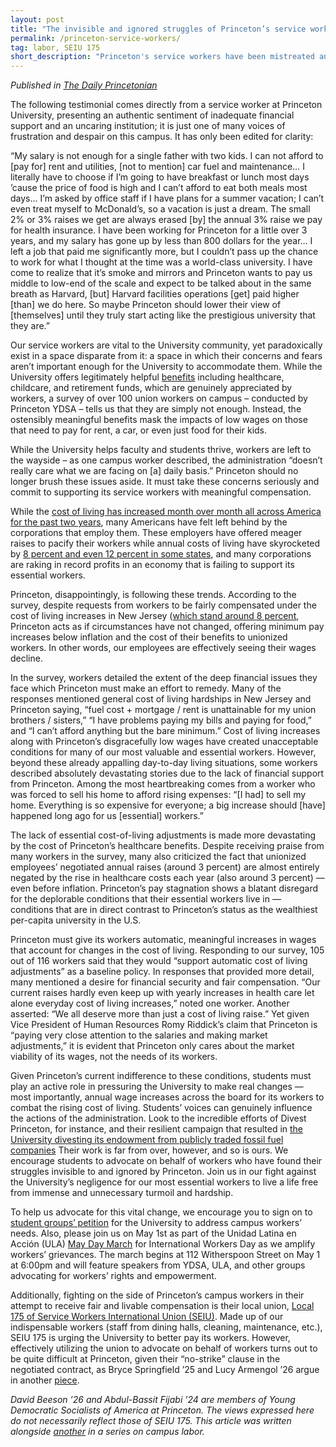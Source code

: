```yaml
---
layout: post 
title: "The invisible and ignored struggles of Princeton’s service workers"
permalink: /princeton-service-workers/
tag: labor, SEIU 175
short_description: "Princeton's service workers have been mistreated and underappreciated by the University for too long"
---
```

<i>Published in [The Daily Princetonian](https://www.dailyprincetonian.com/article/2023/04/princeton-workers-pay-conditions-cost-of-living-wages)</i>

The following testimonial comes directly from a service worker at Princeton University, presenting an authentic sentiment of inadequate financial support and an uncaring institution; it is just one of many voices of frustration and despair on this campus. It has only been edited for clarity:

“My salary is not enough for a single father with two kids. I can not afford to [pay for] rent and utilities, [not to mention] car fuel and maintenance… I literally have to choose if I’m going to have breakfast or lunch most days ’cause the price of food is high and I can’t afford to eat both meals most days… I’m asked by office staff if I have plans for a summer vacation; I can’t even treat myself to McDonald’s, so a vacation is just a dream. The small 2% or 3% raises we get are always erased [by] the annual 3% raise we pay for health insurance. I have been working for Princeton for a little over 3 years, and my salary has gone up by less than 800 dollars for the year… I left a job that paid me significantly more, but I couldn’t pass up the chance to work for what I thought at the time was a world-class university. I have come to realize that it’s smoke and mirrors and Princeton wants to pay us middle to low-end of the scale and expect to be talked about in the same breath as Harvard, [but] Harvard facilities operations [get] paid higher [than] we do here. So maybe Princeton should lower their view of [themselves] until they truly start acting like the prestigious university that they are.”

Our service workers are vital to the University community, yet paradoxically exist in a space disparate from it: a space in which their concerns and fears aren’t important enough for the University to accommodate them. While the University offers legitimately helpful [benefits](https://hr.princeton.edu/thrive/health) including healthcare, childcare, and retirement funds, which are genuinely appreciated by workers, a survey of over 100 union workers on campus – conducted by Princeton YDSA – tells us that they are simply not enough. Instead, the ostensibly meaningful benefits mask the impacts of low wages on those that need to pay for rent, a car, or even just food for their kids.  

While the University helps faculty and students thrive, workers are left to the wayside – as one campus worker described, the administration “doesn’t really care what we are facing on [a] daily basis.” Princeton should no longer brush these issues aside. It must take these concerns seriously and commit to supporting its service workers with meaningful compensation.

While the [cost of living has increased month over month all across America for the past two years](https://www.usinflationcalculator.com/inflation/current-inflation-rates/), many Americans have felt left behind by the corporations that employ them. These employers have offered meager raises to pacify their workers while annual costs of living have skyrocketed by [8 percent and even 12 percent in some states](https://news.yahoo.com/inflation-impact-states-map-135604875.html), and many corporations are raking in record profits in an economy that is failing to support its essential workers. 

Princeton, disappointingly, is following these trends. According to the survey, despite requests from workers to be fairly compensated under the cost of living increases in New Jersey ([which stand around 8 percent](https://www.jec.senate.gov/cards/nj/), Princeton acts as if circumstances have not changed, offering minimum pay increases below inflation and the cost of their benefits to unionized workers. In other words, our employees are effectively seeing their wages decline.

In the survey, workers detailed the extent of the deep financial issues they face which Princeton must make an effort to remedy. Many of the responses mentioned general cost of living hardships in New Jersey and Princeton saying, “fuel cost + mortgage / rent is unattainable for my union brothers / sisters,” “I have problems paying my bills and paying for food,” and “I can’t afford anything but the bare minimum.” Cost of living increases along with Princeton’s disgracefully low wages have created unacceptable conditions for many of our most valuable and essential workers. However, beyond these already appalling day-to-day living situations, some workers described absolutely devastating stories due to the lack of financial support from Princeton. Among the most heartbreaking comes from a worker who was forced to sell his home to afford rising expenses: “[I had] to sell my home. Everything is so expensive for everyone; a big increase should [have] happened long ago for us [essential] workers.” 

The lack of essential cost-of-living adjustments is made more devastating by the cost of Princeton’s healthcare benefits. Despite receiving praise from many workers in the survey, many also criticized the fact that unionized employees’ negotiated annual raises (around 3 percent) are almost entirely negated by the rise in healthcare costs each year (also around 3 percent) — even before inflation. Princeton’s pay stagnation shows a blatant disregard for the deplorable conditions that their essential workers live in — conditions that are in direct contrast to Princeton’s status as the wealthiest per-capita university in the U.S. 

Princeton must give its workers automatic, meaningful increases in wages that account for changes in the cost of living. Responding to our survey, 105 out of 116 workers said that they would “support automatic cost of living adjustments” as a baseline policy. In responses that provided more detail, many mentioned a desire for financial security and fair compensation. “Our current raises hardly even keep up with yearly increases in health care let alone everyday cost of living increases,” noted one worker. Another asserted: “We all deserve more than just a cost of living raise.” Yet given Vice President of Human Resources Romy Riddick’s claim that Princeton is “paying very close attention to the salaries and making market adjustments,” it is evident that Princeton only cares about the market viability of its wages, not the needs of its workers.

Given Princeton’s current indifference to these conditions, students must play an active role in pressuring the University to make real changes — most importantly, annual wage increases across the board for its workers to combat the rising cost of living. Students’ voices can genuinely influence the actions of the administration. Look to the incredible efforts of Divest Princeton, for instance, and their resilient campaign that resulted in [ the University divesting its endowment from publicly traded fossil fuel companies](https://www.divestprinceton.com/the-process)
Their work is far from over, however, and so is ours. We encourage students to advocate on behalf of workers who have found their struggles invisible to and ignored by Princeton. Join us in our fight against the University’s negligence for our most essential workers to live a life free from immense and unnecessary turmoil and hardship. 

To help us advocate for this vital change, we encourage you to sign on to [student groups’ petition](https://forms.gle/6JUZsDhhZ3W9yiBA9) for the University to address campus workers’ needs. Also, please join us on May 1st as part of the Unidad Latina en Acción (ULA) [May Day March](https://www.instagram.com/p/CqLzkckvtRl/?utm_source=ig_web_copy_link) for International Workers Day as we amplify workers’ grievances. The march begins at 112 Witherspoon Street on May 1 at 6:00pm and will feature speakers from YDSA, ULA, and other groups advocating for workers’ rights and empowerment. 

Additionally, fighting on the side of Princeton’s campus workers in their attempt to receive fair and livable compensation is their local union, [Local 175 of Service Workers International Union (SEIU)](https://www.local175.net/). Made up of our indispensable workers (staff from dining halls, cleaning, maintenance, etc.), SEIU 175 is urging the University to better pay its workers. However, effectively utilizing the union to advocate on behalf of workers turns out to be quite difficult at Princeton, given their “no-strike” clause in the negotiated contract, as Bryce Springfield ’25 and Lucy Armengol ’26 argue in another [piece](https://www.dailyprincetonian.com/b8d8db7c-13bb-4e2f-8615-9147f8447b5c).

<i>David Beeson ’26 and Abdul-Bassit Fijabi ’24 are members of Young Democratic Socialists of America at Princeton. The views expressed here do not necessarily reflect those of SEIU 175. This article was written alongside [another](https://www.dailyprincetonian.com/b8d8db7c-13bb-4e2f-8615-9147f8447b5c) in a series on campus labor.</i>
